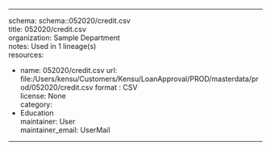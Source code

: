 


---  
schema: schema::052020/credit.csv  
title: 052020/credit.csv  
organization: Sample Department  
notes: Used in 1 lineage(s)  
resources:  
  - name: 052020/credit.csv 
    url: file:/Users/kensu/Customers/Kensu/LoanApproval/PROD/masterdata/prod/052020/credit.csv 
    format : CSV  
license: None  
category:
  - Education  
maintainer: User  
maintainer_email: UserMail  
---
